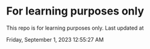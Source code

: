 # For learning purposes only
This repo is for learning purposes only.
Last updated at

Friday, September 1, 2023 12:55:27 AM

